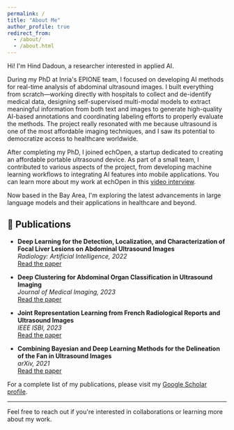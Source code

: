 ```yaml
---
permalink: /
title: "About Me"
author_profile: true
redirect_from: 
  - /about/
  - /about.html
---
```


Hi! I'm Hind Dadoun, a researcher interested in applied AI.

During my PhD at Inria's EPIONE team, I focused on developing AI methods for real-time analysis of abdominal ultrasound images. I built everything from scratch—working directly with hospitals to collect and de-identify medical data, designing self-supervised multi-modal models to extract meaningful information from both text and images to generate high-quality AI-based annotations and coordinating labeling efforts to properly evaluate the methods. The project really resonated with me because ultrasound is one of the most affordable imaging techniques, and I saw its potential to democratize access to healthcare worldwide.

After completing my PhD, I joined echOpen, a startup dedicated to creating an affordable portable ultrasound device. As part of a small team, I contributed to various aspects of the project, from developing machine learning workflows to integrating AI features into mobile applications. You can learn more about my work at echOpen in this [video interview](https://www.echopen.com/ressources/videos/decouvrez-echopen-avec-hind-dadoun-phd-specialiste-en-intelligence-artificelle).

Now based in the Bay Area, I'm exploring the latest advancements in large language models and their applications in healthcare and beyond.

## 📄 Publications

- **Deep Learning for the Detection, Localization, and Characterization of Focal Liver Lesions on Abdominal Ultrasound Images**  
  *Radiology: Artificial Intelligence, 2022*  
  [Read the paper](https://pubmed.ncbi.nlm.nih.gov/35652113/)

- **Deep Clustering for Abdominal Organ Classification in Ultrasound Imaging**  
  *Journal of Medical Imaging, 2023*  
  [Read the paper](https://www.spiedigitallibrary.org/journals/journal-of-medical-imaging/volume-10/issue-3/034502/Deep-clustering-for-abdominal-organ-classification-in-ultrasound-imaging/10.1117/1.JMI.10.3.034502.short)

- **Joint Representation Learning from French Radiological Reports and Ultrasound Images**  
  *IEEE ISBI, 2023*  
  [Read the paper](https://inria.hal.science/hal-03984528/document)

- **Combining Bayesian and Deep Learning Methods for the Delineation of the Fan in Ultrasound Images**  
  *arXiv, 2021*  
  [Read the paper](https://arxiv.org/abs/2102.02055)

For a complete list of my publications, please visit my [Google Scholar profile](https://scholar.google.com/citations?user=znKVvC4AAAAJ&hl=fr).

---

Feel free to reach out if you're interested in collaborations or learning more about my work.
